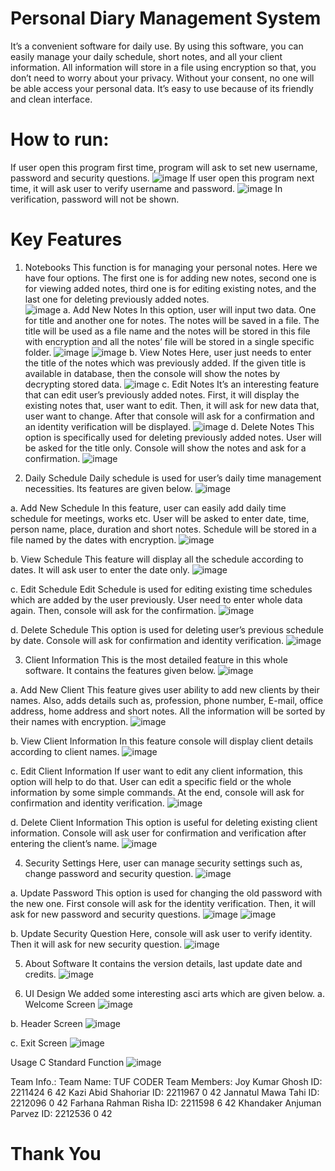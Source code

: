 # Personal Diary Management System
It’s a convenient software for daily use. By using this software, you can easily manage your daily schedule, short notes, and all your client information. All information will store in a file using encryption so that, you don’t need to worry about your privacy. Without your consent, no one will be able access your personal data. It’s easy to use because of its friendly and clean interface.
<br>
# How to run:
If user open this program first time, program will ask to set new username, password and security questions.
![image](https://github.com/LTJ508/Diary-Management-System-C/assets/146023894/7dc59269-0166-4f59-9a34-d38d80b41140)
If user open this program next time, it will ask user to verify username and password.
![image](https://github.com/LTJ508/Diary-Management-System-C/assets/146023894/d3d9e7ce-1af1-4dc4-b11d-a3529fa696a1)
In verification, password will not be shown.

# Key Features
1.	Notebooks
This function is for managing your personal notes. Here we have four options. The first one is for adding new notes, second one is for viewing added notes, third one is for editing existing notes, and the last one for deleting previously added notes.  
![image](https://github.com/LTJ508/Diary-Management-System-C/assets/146023894/bec47d6d-4f98-46a8-8170-fa79b7ea3390)
a.	Add New Notes
In this option, user will input two data. One for title and another one for notes. The notes will be saved in a file. The title will be used as a file name and the notes will be stored in this file with encryption and all the notes’ file will be stored in a single specific folder.
![image](https://github.com/LTJ508/Diary-Management-System-C/assets/146023894/9e8e1504-d0d7-4bba-b52b-e86415fd19b5)
![image](https://github.com/LTJ508/Diary-Management-System-C/assets/146023894/4516bdc0-d0c8-4784-a769-f0eb7f0d292f)
b.	View Notes
Here, user just needs to enter the title of the notes which was previously added. If the given title is available in database, then the console will show the notes by decrypting stored data. 
![image](https://github.com/LTJ508/Diary-Management-System-C/assets/146023894/f14aa4b0-9622-4a33-afc4-6d2c3e5545b0)
c.	Edit Notes
It’s an interesting feature that can edit user’s previously added notes. First, it will display the existing notes that, user want to edit. Then, it will ask for new data that, user want to change. After that console will ask for a confirmation and an identity verification will be displayed.
![image](https://github.com/LTJ508/Diary-Management-System-C/assets/146023894/5213b063-1c9e-40aa-8f60-5c4851498b17)
d.	Delete Notes
This option is specifically used for deleting previously added notes. User will be asked for the title only. Console will show the notes and ask for a confirmation. 
![image](https://github.com/LTJ508/Diary-Management-System-C/assets/146023894/56a644e3-47a8-444d-86f2-cf96f385dd39)

2.	Daily Schedule
Daily schedule is used for user’s daily time management necessities. Its features are given below.
![image](https://github.com/LTJ508/Diary-Management-System-C/assets/146023894/ffcdfa39-086c-41db-a6d6-61c5bdd59ee3)

a.	Add New Schedule
In this feature, user can easily add daily time schedule for meetings, works etc. User will be asked to enter date, time, person name, place, duration and short notes. Schedule will be stored in a file named by the dates with encryption.
![image](https://github.com/LTJ508/Diary-Management-System-C/assets/146023894/ba423b96-c354-4e59-8984-e79440d1b211)

b.	View Schedule
This feature will display all the schedule according to dates. It will ask user to enter the date only. 
![image](https://github.com/LTJ508/Diary-Management-System-C/assets/146023894/97e7a705-c9f2-4d4c-9ba6-4ef42db76f5d)

c.	Edit Schedule
Edit Schedule is used for editing existing time schedules which are added by the user previously. User need to enter whole data again. Then, console will ask for the confirmation.
![image](https://github.com/LTJ508/Diary-Management-System-C/assets/146023894/ecb9890a-e242-4e45-884a-d71599783a5d)

d.	Delete Schedule
This option is used for deleting user’s previous schedule by date. Console will ask for confirmation and identity verification.
![image](https://github.com/LTJ508/Diary-Management-System-C/assets/146023894/752f62e1-8551-43dd-93fa-a9006514afcf)

3.	Client Information
This is the most detailed feature in this whole software. It contains the features given below.
![image](https://github.com/LTJ508/Diary-Management-System-C/assets/146023894/03b606f0-253a-4dc4-af82-2d71a4266856)

a.	Add New Client
This feature gives user ability to add new clients by their names. Also, adds details such as, profession, phone number, E-mail, office address, home address and short notes. All the information will be sorted by their names with encryption.
![image](https://github.com/LTJ508/Diary-Management-System-C/assets/146023894/8afaddf6-9922-41ec-846a-e7da9a2487b1)

b.	View Client Information
In this feature console will display client details according to client names.
![image](https://github.com/LTJ508/Diary-Management-System-C/assets/146023894/25ae5751-e5ae-42e4-bc23-9b7126d57261)

c.	Edit Client Information
If user want to edit any client information, this option will help to do that. User can edit a specific field or the whole information by some simple commands.
At the end, console will ask for confirmation and identity verification. 
![image](https://github.com/LTJ508/Diary-Management-System-C/assets/146023894/9264b245-fa0a-4743-817e-cef16fff3408)

d.	Delete Client Information
This option is useful for deleting existing client information. Console will ask user for confirmation and verification after entering the client’s name.
![image](https://github.com/LTJ508/Diary-Management-System-C/assets/146023894/1ea76904-a511-475e-90ee-178518aa2b81)

4.	Security Settings
Here, user can manage security settings such as, change password and security question.
![image](https://github.com/LTJ508/Diary-Management-System-C/assets/146023894/e83c3727-b292-48d6-9cd7-1b493167f27c)

a.	Update Password
This option is used for changing the old password with the new one. First console will ask for the identity verification. Then, it will ask for new password and security questions.
![image](https://github.com/LTJ508/Diary-Management-System-C/assets/146023894/10d92913-f43a-4ffb-b657-23786926bd0f)
![image](https://github.com/LTJ508/Diary-Management-System-C/assets/146023894/a52c6cf9-b700-41ba-97e0-00cc5aa4e9cc)

b.	Update Security Question
Here, console will ask user to verify identity. Then it will ask for new security question.
![image](https://github.com/LTJ508/Diary-Management-System-C/assets/146023894/c9b73fa5-1565-4581-8edb-0e599fffabc0)

5.	About Software
It contains the version details, last update date and credits.
![image](https://github.com/LTJ508/Diary-Management-System-C/assets/146023894/89715a1a-bd3c-4998-b2be-b1f019f8bcae)

6.	UI Design
We added some interesting asci arts which are given below.
a.	Welcome Screen
![image](https://github.com/LTJ508/Diary-Management-System-C/assets/146023894/d1cd7021-245f-4ca3-8524-084e5318081c)

b.	Header Screen
![image](https://github.com/LTJ508/Diary-Management-System-C/assets/146023894/299cb999-102c-448d-802b-607caa3e0f9f)

c.	Exit Screen
![image](https://github.com/LTJ508/Diary-Management-System-C/assets/146023894/fef9bbfc-c4dc-492e-a054-ea936add0708)

Usage C Standard Function
![image](https://github.com/LTJ508/Diary-Management-System-C/assets/146023894/7f7ac870-3fca-46e5-99f6-8db9291fb011)


Team Info.:
Team Name: TUF CODER
Team Members:
Joy Kumar Ghosh			ID: 2211424 6 42
Kazi Abid Shahoriar		ID: 2211967 0 42
Jannatul Mawa Tahi		ID: 2212096 0 42
Farhana Rahman Risha		ID: 2211598 6 42
Khandaker Anjuman Parvez	ID: 2212536 0 42

# Thank You
